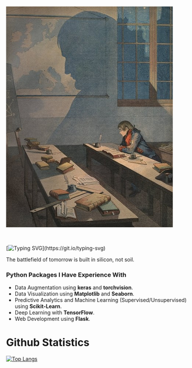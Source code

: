 
![Feel Free To Check Out My Projects Below!](https://github.com/Rizwanye/rizwanye/blob/main/16149.jpg?raw=true)

<br>

[![Typing SVG](https://readme-typing-svg.demolab.com?font=Fira+Code&weight=600&size=26&pause=1000&color=000000&width=435&lines=Hi+There+%F0%9F%91%8B%2C+I'm+Rizwan+Ye.)](https://git.io/typing-svg)

The battlefield of tomorrow is built in silicon, not soil.

### Python Packages I Have Experience With
- Data Augmentation using **keras** and **torchvision**.
- Data Visualization using **Matplotlib** and **Seaborn**.
- Predictive Analytics and Machine Learning (Supervised/Unsupervised) using **Scikit-Learn**.
- Deep Learning with **TensorFlow**.
- Web Development using **Flask**.

# Github Statistics
[![Top Langs](https://github-readme-stats.vercel.app/api/top-langs/?username=rizwanye)](https://github.com/anuraghazra/github-readme-stats)
